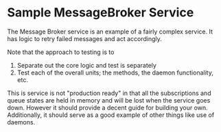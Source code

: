 # Sample MessageBroker Service

The Message Broker service is an example of a fairly complex service.  It has logic to retry failed messages and act accordingly. 

Note that the approach to testing is to 

1) Separate out the core logic and test is separately 
2) Test each of the overall units; the methods, the daemon functionality, etc.

This is service is not "production ready" in that all the subscriptions and queue states are held in memory and will be lost when the service goes down.  However it should provide a decent guide for building your own.  Additionally, it should serve as a good example of other things like use of daemons.
